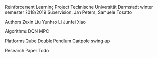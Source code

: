 Reinforcement Learning Project
Technische Universität Darmstadt winter semester 2018/2019
Supervision: Jan Peters, Samuele Tosatto

Authors
Zuxin Liu
Yunhao Li
Junfei Xiao

Algorithms
DQN
MPC

Platforms
Qube
Double Pendlum
Cartpole swing-up

Research Paper
Todo

